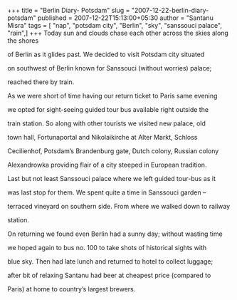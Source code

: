 +++
title = "Berlin Diary- Potsdam"
slug = "2007-12-22-berlin-diary-potsdam"
published = 2007-12-22T15:13:00+05:30
author = "Santanu Misra"
tags = [ "nap", "potsdam city", "Berlin", "sky", "sanssouci palace", "rain",]
+++
Today sun and clouds chase each other across the skies along the shores
of Berlin as it glides past. We decided to visit Potsdam city situated
on southwest of Berlin known for Sanssouci (without worries) palace;
reached there by train.

As we were short of time having our return ticket to Paris same evening
we opted for sight-seeing guided tour bus available right outside the
train station. So along with other tourists we visited new palace, old
town hall, Fortunaportal and Nikolaikirche at Alter Markt, Schloss
Cecilienhof, Potsdam’s Brandenburg gate, Dutch colony, Russian colony
Alexandrowka providing flair of a city steeped in European tradition.
Last but not least Sanssouci palace where we left guided tour-bus as it
was last stop for them. We spent quite a time in Sanssouci garden –
terraced vineyard on southern side. From where we walked down to railway
station.

On returning we found even Berlin had a sunny day; without wasting time
we hoped again to bus no. 100 to take shots of historical sights with
blue sky. Then had late lunch and returned to hotel to collect luggage;
after bit of relaxing Santanu had beer at cheapest price (compared to
Paris) at home to country’s largest brewers.
